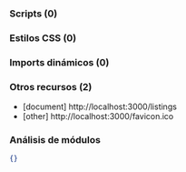 ### Scripts (0)


### Estilos CSS (0)


### Imports dinámicos (0)


### Otros recursos (2)

- [document] http://localhost:3000/listings
- [other] http://localhost:3000/favicon.ico

### Análisis de módulos

```json
{}
```

